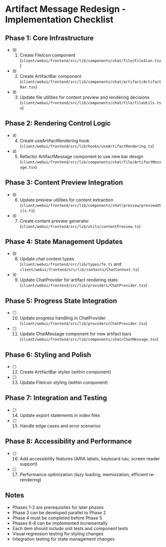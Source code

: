 # Artifact Message Redesign - Implementation Checklist

## Phase 1: Core Infrastructure
- [x] 1. Create FileIcon component (`client/webui/frontend/src/lib/components/chat/file/FileIcon.tsx`)
- [x] 2. Create ArtifactBar component (`client/webui/frontend/src/lib/components/chat/artifact/ArtifactBar.tsx`)
- [x] 3. Update file utilities for content preview and rendering decisions (`client/webui/frontend/src/lib/components/chat/file/fileUtils.tsx`)

## Phase 2: Rendering Control Logic
- [x] 4. Create useArtifactRendering hook (`client/webui/frontend/src/lib/hooks/useArtifactRendering.ts`)
- [x] 5. Refactor ArtifactMessage component to use new bar design (`client/webui/frontend/src/lib/components/chat/file/ArtifactMessage.tsx`)

## Phase 3: Content Preview Integration
- [x] 6. Update preview utilities for content extraction (`client/webui/frontend/src/lib/components/chat/preview/previewUtils.ts`)
- [x] 7. Create content preview generator (`client/webui/frontend/src/lib/utils/contentPreview.ts`)

## Phase 4: State Management Updates
- [x] 8. Update chat context types (`client/webui/frontend/src/lib/types/fe.ts` and `client/webui/frontend/src/lib/contexts/ChatContext.ts`)
- [x] 9. Update ChatProvider for artifact rendering state (`client/webui/frontend/src/lib/providers/ChatProvider.tsx`)

## Phase 5: Progress State Integration
- [ ] 10. Update progress handling in ChatProvider (`client/webui/frontend/src/lib/providers/ChatProvider.tsx`)
- [ ] 11. Update ChatMessage component for new artifact bars (`client/webui/frontend/src/lib/components/chat/ChatMessage.tsx`)

## Phase 6: Styling and Polish
- [ ] 12. Create ArtifactBar styles (within component)
- [ ] 13. Update FileIcon styling (within component)

## Phase 7: Integration and Testing
- [ ] 14. Update export statements in index files
- [ ] 15. Handle edge cases and error scenarios

## Phase 8: Accessibility and Performance
- [ ] 16. Add accessibility features (ARIA labels, keyboard nav, screen reader support)
- [ ] 17. Performance optimization (lazy loading, memoization, efficient re-rendering)

## Notes
- Phases 1-2 are prerequisites for later phases
- Phase 3 can be developed parallel to Phase 2
- Phase 4 must be completed before Phase 5
- Phases 6-8 can be implemented incrementally
- Each item should include unit tests and component tests
- Visual regression testing for styling changes
- Integration testing for state management changes
